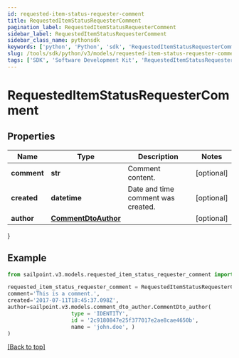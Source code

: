 ```yaml
---
id: requested-item-status-requester-comment
title: RequestedItemStatusRequesterComment
pagination_label: RequestedItemStatusRequesterComment
sidebar_label: RequestedItemStatusRequesterComment
sidebar_class_name: pythonsdk
keywords: ['python', 'Python', 'sdk', 'RequestedItemStatusRequesterComment', 'RequestedItemStatusRequesterComment'] 
slug: /tools/sdk/python/v3/models/requested-item-status-requester-comment
tags: ['SDK', 'Software Development Kit', 'RequestedItemStatusRequesterComment', 'RequestedItemStatusRequesterComment']
---
```


# RequestedItemStatusRequesterComment


## Properties

Name | Type | Description | Notes
------------ | ------------- | ------------- | -------------
**comment** | **str** | Comment content. | [optional] 
**created** | **datetime** | Date and time comment was created. | [optional] 
**author** | [**CommentDtoAuthor**](comment-dto-author) |  | [optional] 
}

## Example

```python
from sailpoint.v3.models.requested_item_status_requester_comment import RequestedItemStatusRequesterComment

requested_item_status_requester_comment = RequestedItemStatusRequesterComment(
comment='This is a comment.',
created='2017-07-11T18:45:37.098Z',
author=sailpoint.v3.models.comment_dto_author.CommentDto_author(
                    type = 'IDENTITY', 
                    id = '2c9180847e25f377017e2ae8cae4650b', 
                    name = 'john.doe', )
)

```
[[Back to top]](#) 

